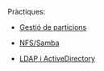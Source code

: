 Pràctiques:

- [Gestió de particions](https://htmlpreview.github.io/?)

- [NFS/Samba](https://htmlpreview.github.io/?)

- [LDAP i ActiveDirectory](https://htmlpreview.github.io/?)
